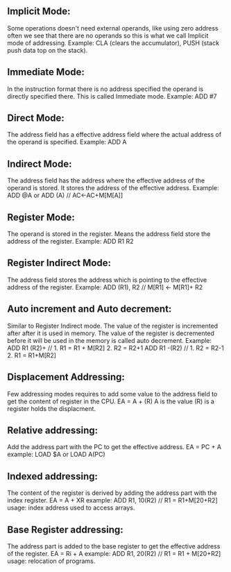 ## Implicit Mode:
Some operations doesn't need external operands, like 
using zero address often we see that there are no operands so this is
what we call Implicit mode of addressing. 
Example: CLA (clears the accumulator), PUSH (stack push data top on
the stack).


## Immediate Mode:
In the instruction format there is no address specified the operand 
is directly specified there. This is called Immediate mode.
Example: ADD #7

## Direct Mode:
The address field has a effective address field where the actual address of 
the operand is specified.
Example: ADD A

## Indirect Mode:
The address field has the address where the effective address of the operand 
is stored. It stores the address of the effective address.
Example: ADD @A or ADD (A) // AC<-AC+M[M[A]]

## Register Mode:
The operand is stored in the register. Means the address field store the address
of the register.
Example: ADD R1 R2

## Register Indirect Mode:
The address field stores the address which is pointing to the effective address of 
the register. 
Example: ADD (R1), R2 // M[R1] <- M[R1]+ R2

## Auto increment and Auto decrement:
Similar to Register Indirect mode. The value of the register is incremented after 
after it is used in memory.
The value of the register is decremented before it will be used in the memory is called
auto decrement.
Example: ADD R1 (R2)+ // 1. R1 = R1 + M[R2] 2. R2 = R2+1
         ADD R1 -(R2) // 1. R2 = R2-1 2. R1 = R1+M[R2]


## Displacement Addressing:
Few addressing modes requires to add some value to the address field to get the content
of register in the CPU.
EA = A + (R) A is the value (R) is a register holds the displacment.

## Relative addressing:
Add the address part with the PC to get the effective address.
EA = PC + A
example: LOAD $A or LOAD A(PC)

## Indexed addressing: 
The content of the register is derived by adding the address part with 
the index register. 
EA = A + XR
example: ADD R1, 10(R2) // R1 = R1+M[20+R2]
usage: index address used to access arrays.
## Base Register addressing:
The address part is added to the base register to get the effective address of the register.
EA = Ri + A
example: ADD R1, 20(R2) // R1 = R1 + M[20+R2]
usage: relocation of programs.
